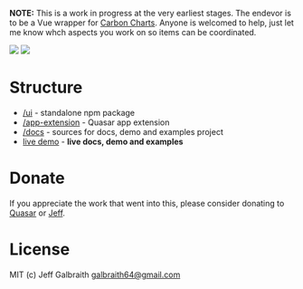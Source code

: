 **NOTE:** This is a work in progress at the very earliest stages. The endevor is to be a Vue wrapper for [Carbon Charts](https://github.com/carbon-design-system/carbon-charts). Anyone is welcomed to help, just let me know whch aspects you work on so items can be coordinated.

<img src="https://img.shields.io/npm/v/quasar-ui-qcarboncharts.svg?label=quasar-ui-qcarboncharts">
<img src="https://img.shields.io/npm/v/quasar-app-extension-qcarboncharts.svg?label=quasar-app-extension-qcarboncharts">



# Structure
* [/ui](ui) - standalone npm package
* [/app-extension](app-extension) - Quasar app extension
* [/docs](docs) - sources for docs, demo and examples project
* [live demo](https://qcarboncharts.netlify.app/) - **live docs, demo and examples**


# Donate
If you appreciate the work that went into this, please consider donating to [Quasar](https://donate.quasar.dev) or [Jeff](https://github.com/sponsors/hawkeye64).

# License
MIT (c) Jeff Galbraith <galbraith64@gmail.com>
